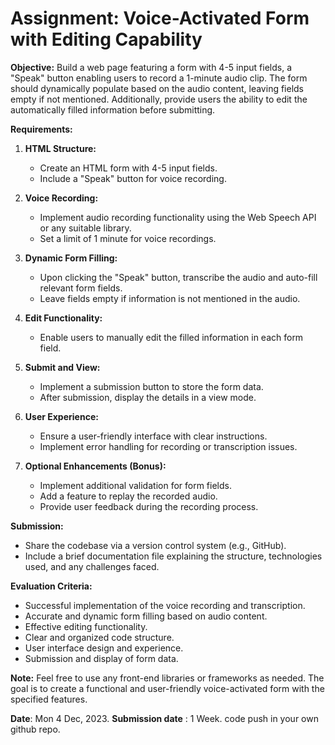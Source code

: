 # Assignment: Voice-Activated Form with Editing Capability

**Objective:**
Build a web page featuring a form with 4-5 input fields, a "Speak" button enabling users to record a 1-minute audio clip. The form should dynamically populate based on the audio content, leaving fields empty if not mentioned. Additionally, provide users the ability to edit the automatically filled information before submitting.

**Requirements:**

1. **HTML Structure:**
   - Create an HTML form with 4-5 input fields.
   - Include a "Speak" button for voice recording.

2. **Voice Recording:**
   - Implement audio recording functionality using the Web Speech API or any suitable library.
   - Set a limit of 1 minute for voice recordings.

3. **Dynamic Form Filling:**
   - Upon clicking the "Speak" button, transcribe the audio and auto-fill relevant form fields.
   - Leave fields empty if information is not mentioned in the audio.

4. **Edit Functionality:**
   - Enable users to manually edit the filled information in each form field.

5. **Submit and View:**
   - Implement a submission button to store the form data.
   - After submission, display the details in a view mode.

6. **User Experience:**
   - Ensure a user-friendly interface with clear instructions.
   - Implement error handling for recording or transcription issues.

7. **Optional Enhancements (Bonus):**
   - Implement additional validation for form fields.
   - Add a feature to replay the recorded audio.
   - Provide user feedback during the recording process.

**Submission:**

- Share the codebase via a version control system (e.g., GitHub).
- Include a brief documentation file explaining the structure, technologies used, and any challenges faced.

**Evaluation Criteria:**

- Successful implementation of the voice recording and transcription.
- Accurate and dynamic form filling based on audio content.
- Effective editing functionality.
- Clear and organized code structure.
- User interface design and experience.
- Submission and display of form data.

**Note:** Feel free to use any front-end libraries or frameworks as needed. The goal is to create a functional and user-friendly voice-activated form with the specified features.

**Date**: Mon 4 Dec, 2023.
**Submission date** : 1 Week. code push in your own github repo.
